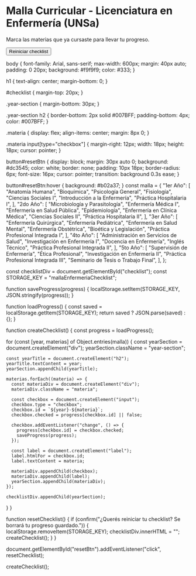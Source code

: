 <!DOCTYPE html>
<html lang="es">
<head>
  <meta charset="UTF-8" />
  <meta name="viewport" content="width=device-width, initial-scale=1" />
  <title>Malla Curricular - Checklist</title>
  <link rel="stylesheet" href="style.css" />
</head>
<body>
  <h1>Malla Curricular - Licenciatura en Enfermería (UNSa)</h1>
  <p>Marca las materias que ya cursaste para llevar tu progreso.</p>

  <div id="checklist"></div>

  <button id="resetBtn">Reiniciar checklist</button>

  <script src="script.js"></script>
</body>
</html>
body {
  font-family: Arial, sans-serif;
  max-width: 600px;
  margin: 40px auto;
  padding: 0 20px;
  background: #f9f9f9;
  color: #333;
}

h1 {
  text-align: center;
  margin-bottom: 0;
}

#checklist {
  margin-top: 20px;
}

.year-section {
  margin-bottom: 30px;
}

.year-section h2 {
  border-bottom: 2px solid #007BFF;
  padding-bottom: 4px;
  color: #007BFF;
}

.materia {
  display: flex;
  align-items: center;
  margin: 8px 0;
}

.materia input[type="checkbox"] {
  margin-right: 12px;
  width: 18px;
  height: 18px;
  cursor: pointer;
}

button#resetBtn {
  display: block;
  margin: 30px auto 0;
  background: #dc3545;
  color: white;
  border: none;
  padding: 10px 18px;
  border-radius: 6px;
  font-size: 16px;
  cursor: pointer;
  transition: background 0.3s ease;
}

button#resetBtn:hover {
  background: #b02a37;
}
const malla = {
  "1er Año": [
    "Anatomía Humana",
    "Bioquímica",
    "Psicología General",
    "Fisiología",
    "Ciencias Sociales I",
    "Introducción a la Enfermería",
    "Práctica Hospitalaria I",
  ],
  "2do Año": [
    "Microbiología y Parasitología",
    "Enfermería Médica I",
    "Enfermería en Salud Pública",
    "Epidemiología",
    "Enfermería en Clínica Médica",
    "Ciencias Sociales II",
    "Práctica Hospitalaria II",
  ],
  "3er Año": [
    "Enfermería Quirúrgica",
    "Enfermería Pediátrica",
    "Enfermería en Salud Mental",
    "Enfermería Obstétrica",
    "Bioética y Legislación",
    "Práctica Profesional Integrada I",
  ],
  "4to Año": [
    "Administración en Servicios de Salud",
    "Investigación en Enfermería I",
    "Docencia en Enfermería",
    "Inglés Técnico",
    "Práctica Profesional Integrada II",
  ],
  "5to Año": [
    "Supervisión de Enfermería",
    "Ética Profesional",
    "Investigación en Enfermería II",
    "Práctica Profesional Integrada III",
    "Seminario de Tesis o Trabajo Final",
  ],
};

const checklistDiv = document.getElementById("checklist");
const STORAGE_KEY = "mallaEnfermeriaChecklist";

function saveProgress(progress) {
  localStorage.setItem(STORAGE_KEY, JSON.stringify(progress));
}

function loadProgress() {
  const saved = localStorage.getItem(STORAGE_KEY);
  return saved ? JSON.parse(saved) : {};
}

function createChecklist() {
  const progress = loadProgress();

  for (const [year, materias] of Object.entries(malla)) {
    const yearSection = document.createElement("div");
    yearSection.className = "year-section";

    const yearTitle = document.createElement("h2");
    yearTitle.textContent = year;
    yearSection.appendChild(yearTitle);

    materias.forEach((materia) => {
      const materiaDiv = document.createElement("div");
      materiaDiv.className = "materia";

      const checkbox = document.createElement("input");
      checkbox.type = "checkbox";
      checkbox.id = `${year}-${materia}`;
      checkbox.checked = progress[checkbox.id] || false;

      checkbox.addEventListener("change", () => {
        progress[checkbox.id] = checkbox.checked;
        saveProgress(progress);
      });

      const label = document.createElement("label");
      label.htmlFor = checkbox.id;
      label.textContent = materia;

      materiaDiv.appendChild(checkbox);
      materiaDiv.appendChild(label);
      yearSection.appendChild(materiaDiv);
    });

    checklistDiv.appendChild(yearSection);
  }
}

function resetChecklist() {
  if (confirm("¿Querés reiniciar tu checklist? Se borrará tu progreso guardado.")) {
    localStorage.removeItem(STORAGE_KEY);
    checklistDiv.innerHTML = "";
    createChecklist();
  }
}

document.getElementById("resetBtn").addEventListener("click", resetChecklist);

createChecklist();